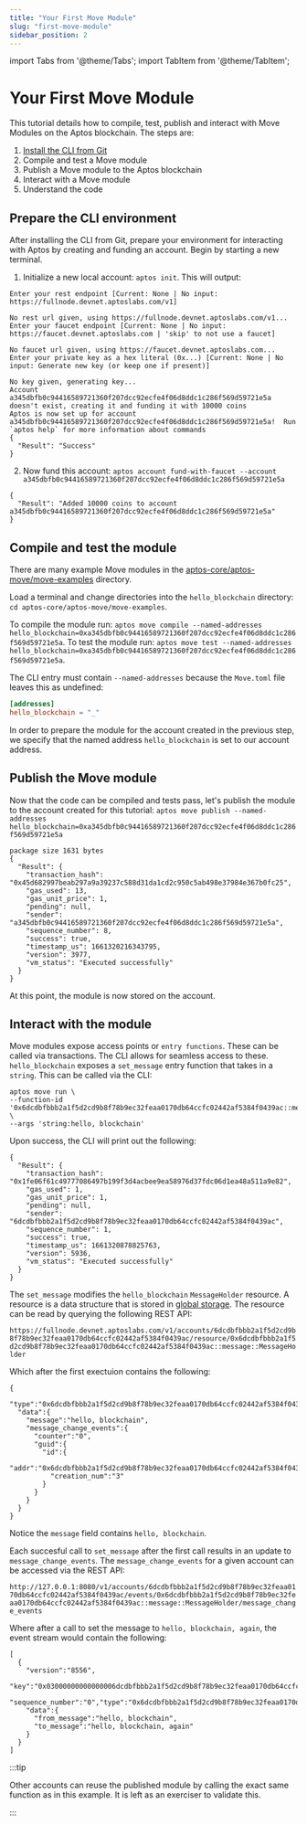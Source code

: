 ```yaml
---
title: "Your First Move Module"
slug: "first-move-module"
sidebar_position: 2
---
```


import Tabs from '@theme/Tabs';
import TabItem from '@theme/TabItem';

# Your First Move Module

This tutorial details how to compile, test, publish and interact with Move Modules on the Aptos blockchain. The steps are:

1. [Install the CLI from Git][install_cli]
2. Compile and test a Move module
3. Publish a Move module to the Aptos blockchain
4. Interact with a Move module
5. Understand the code


## Prepare the CLI environment

After installing the CLI from Git, prepare your environment for interacting with Aptos by creating and funding an account. Begin by starting a new terminal.

1. Initialize a new local account: `aptos init`. This will output:
```
Enter your rest endpoint [Current: None | No input: https://fullnode.devnet.aptoslabs.com/v1]

No rest url given, using https://fullnode.devnet.aptoslabs.com/v1...
Enter your faucet endpoint [Current: None | No input: https://faucet.devnet.aptoslabs.com | 'skip' to not use a faucet]

No faucet url given, using https://faucet.devnet.aptoslabs.com...
Enter your private key as a hex literal (0x...) [Current: None | No input: Generate new key (or keep one if present)]

No key given, generating key...
Account a345dbfb0c94416589721360f207dcc92ecfe4f06d8ddc1c286f569d59721e5a doesn't exist, creating it and funding it with 10000 coins
Aptos is now set up for account a345dbfb0c94416589721360f207dcc92ecfe4f06d8ddc1c286f569d59721e5a!  Run `aptos help` for more information about commands
{
  "Result": "Success"
}
```
2. Now fund this account: `aptos account fund-with-faucet --account a345dbfb0c94416589721360f207dcc92ecfe4f06d8ddc1c286f569d59721e5a`
```
{
  "Result": "Added 10000 coins to account a345dbfb0c94416589721360f207dcc92ecfe4f06d8ddc1c286f569d59721e5a"
}
```

## Compile and test the module

There are many example Move modules in the [aptos-core/aptos-move/move-examples](https://github.com/aptos-labs/aptos-core/tree/main/aptos-move/move-examples) directory.

Load a terminal and change directories into the `hello_blockchain` directory: `cd aptos-core/aptos-move/move-examples`.

To compile the module run: `aptos move compile --named-addresses hello_blockchain=0xa345dbfb0c94416589721360f207dcc92ecfe4f06d8ddc1c286f569d59721e5a`.
To test the module run: `aptos move test --named-addresses hello_blockchain=0xa345dbfb0c94416589721360f207dcc92ecfe4f06d8ddc1c286f569d59721e5a`.

The CLI entry must contain `--named-addresses` because the `Move.toml` file leaves this as undefined:

```toml
[addresses]
hello_blockchain = "_"
```

In order to prepare the module for the account created in the previous step, we specify that the named address `hello_blockchain` is set to our account address.

## Publish the Move module

Now that the code can be compiled and tests pass, let's publish the module to the account created for this tutorial:
`aptos move publish --named-addresses hello_blockchain=0xa345dbfb0c94416589721360f207dcc92ecfe4f06d8ddc1c286f569d59721e5a`

```
package size 1631 bytes
{
  "Result": {
    "transaction_hash": "0x45d682997beab297a9a39237c588d31da1cd2c950c5ab498e37984e367b0fc25",
    "gas_used": 13,
    "gas_unit_price": 1,
    "pending": null,
    "sender": "a345dbfb0c94416589721360f207dcc92ecfe4f06d8ddc1c286f569d59721e5a",
    "sequence_number": 8,
    "success": true,
    "timestamp_us": 1661320216343795,
    "version": 3977,
    "vm_status": "Executed successfully"
  }
}
```

At this point, the module is now stored on the account.

## Interact with the module

Move modules expose access points or `entry functions`. These can be called via transactions. The CLI allows for seamless access to these. `hello_blockchain` exposes a `set_message` entry function that takes in a `string`. This can be called via the CLI:

```
aptos move run \
--function-id '0x6dcdbfbbb2a1f5d2cd9b8f78b9ec32feaa0170db64ccfc02442af5384f0439ac::message::set_message' \
--args 'string:hello, blockchain'
```

Upon success, the CLI will print out the following:

```
{
  "Result": {
    "transaction_hash": "0x1fe06f61c49777086497b199f3d4acbee9ea58976d37fdc06d1ea48a511a9e82",
    "gas_used": 1,
    "gas_unit_price": 1,
    "pending": null,
    "sender": "6dcdbfbbb2a1f5d2cd9b8f78b9ec32feaa0170db64ccfc02442af5384f0439ac",
    "sequence_number": 1,
    "success": true,
    "timestamp_us": 1661320878825763,
    "version": 5936,
    "vm_status": "Executed successfully"
  }
}
```

The `set_message` modifies the `hello_blockchain` `MessageHolder` resource. A resource is a data structure that is stored in [global storage](https://move-language.github.io/move/structs-and-resources.html#storing-resources-in-global-storage). The resource can be read by querying the following REST API:

`https://fullnode.devnet.aptoslabs.com/v1/accounts/6dcdbfbbb2a1f5d2cd9b8f78b9ec32feaa0170db64ccfc02442af5384f0439ac/resource/0x6dcdbfbbb2a1f5d2cd9b8f78b9ec32feaa0170db64ccfc02442af5384f0439ac::message::MessageHolder`

Which after the first exectuion contains the following:

```
{
  "type":"0x6dcdbfbbb2a1f5d2cd9b8f78b9ec32feaa0170db64ccfc02442af5384f0439ac::message::MessageHolder",
  "data":{
    "message":"hello, blockchain",
    "message_change_events":{
      "counter":"0",
      "guid":{
        "id":{
          "addr":"0x6dcdbfbbb2a1f5d2cd9b8f78b9ec32feaa0170db64ccfc02442af5384f0439ac",
          "creation_num":"3"
        }
      }
    }
  }
}
```

Notice the `message` field contains `hello, blockchain`.

Each succesful call to `set_message` after the first call results in an update to `message_change_events`. The `message_change_events` for a given account can be accessed via the REST API: 

`http://127.0.0.1:8080/v1/accounts/6dcdbfbbb2a1f5d2cd9b8f78b9ec32feaa0170db64ccfc02442af5384f0439ac/events/0x6dcdbfbbb2a1f5d2cd9b8f78b9ec32feaa0170db64ccfc02442af5384f0439ac::message::MessageHolder/message_change_events`

Where after a call to set the message to `hello, blockchain, again`, the event stream would contain the following:
```
[
  {
    "version":"8556",
    "key":"0x03000000000000006dcdbfbbb2a1f5d2cd9b8f78b9ec32feaa0170db64ccfc02442af5384f0439ac",
    "sequence_number":"0","type":"0x6dcdbfbbb2a1f5d2cd9b8f78b9ec32feaa0170db64ccfc02442af5384f0439ac::message::MessageChangeEvent",
    "data":{
      "from_message":"hello, blockchain",
      "to_message":"hello, blockchain, again"
    }
  }
]
```

:::tip

Other accounts can reuse the published module by calling the exact same function as in this example. It is left as an exerciser to validate this.

:::

[account_basics]: /concepts/basics-accounts
[alice_account_rest]: https://fullnode.devnet.aptoslabs.com/v1/accounts/a52671f10dc3479b09d0a11ce47694c0/
[bob_account_explorer]: https://explorer.devnet.aptos.dev/account/ec6ec14e4abe10aaa6ad53b0b63a1806
[install_cli]: /cli-tools/aptos-cli-tool/install-aptos-cli
[rest_spec]: https://fullnode.devnet.aptoslabs.com/v1/spec#/
